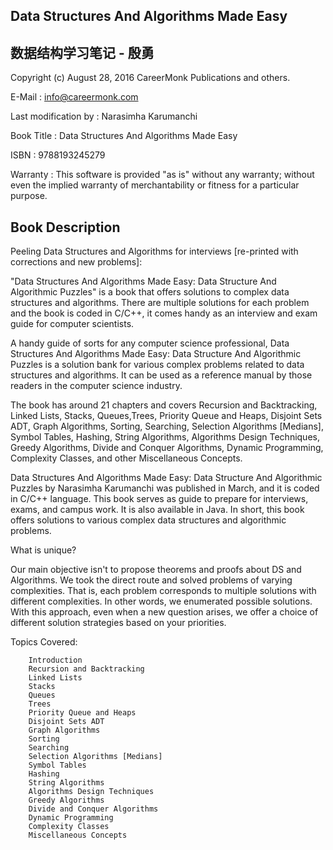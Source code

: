 Data Structures And Algorithms Made Easy
----------------------------------------
数据结构学习笔记 - 殷勇
----------------------------------------

Copyright (c) August 28, 2016 CareerMonk Publications and others.

E-Mail                : info@careermonk.com

Last modification by  : Narasimha Karumanchi

Book Title            : Data Structures And Algorithms Made Easy

ISBN                  : 9788193245279

Warranty              : This software is provided "as is" without any warranty; without even the implied warranty of merchantability or fitness for a particular purpose.

Book Description
----------------
Peeling Data Structures and Algorithms for interviews [re-printed with corrections and new problems]: 

"Data Structures And Algorithms Made Easy: Data Structure And Algorithmic Puzzles" is a book that offers solutions to complex data structures and algorithms. There are multiple solutions for each problem and the book is coded in C/C++, it comes handy as an interview and exam guide for computer scientists.

A handy guide of sorts for any computer science professional, Data Structures And Algorithms Made Easy: Data Structure And Algorithmic Puzzles is a solution bank for various complex problems related to data structures and algorithms. It can be used as a reference manual by those readers in the computer science industry. 

The book has around 21 chapters and covers Recursion and Backtracking, Linked Lists, Stacks, Queues,Trees, Priority Queue and Heaps, Disjoint Sets ADT, Graph Algorithms, Sorting, Searching, Selection Algorithms [Medians], Symbol Tables, Hashing, String Algorithms, Algorithms Design Techniques, Greedy Algorithms, Divide and Conquer Algorithms, Dynamic Programming, Complexity Classes, and other Miscellaneous Concepts.

Data Structures And Algorithms Made Easy: Data Structure And Algorithmic Puzzles by Narasimha Karumanchi was published in March, and it is coded in C/C++ language. This book serves as guide to prepare for interviews, exams, and campus work. It is also available in Java. In short, this book offers solutions to various complex data structures and algorithmic problems.

What is unique?
   
Our main objective isn't to propose theorems and proofs about DS and Algorithms. We took the direct route and solved problems of varying complexities. That is, each problem corresponds to multiple solutions with different complexities.  In other words, we enumerated possible solutions. With this approach, even when a new question arises, we offer a choice of different solution strategies based on your priorities.

Topics Covered:

        Introduction
        Recursion and Backtracking
        Linked Lists
        Stacks
        Queues
        Trees
        Priority Queue and Heaps
        Disjoint Sets ADT
        Graph Algorithms
        Sorting   
        Searching   
        Selection Algorithms [Medians]   
        Symbol Tables   
        Hashing   
        String Algorithms   
        Algorithms Design Techniques   
        Greedy Algorithms   
        Divide and Conquer Algorithms   
        Dynamic Programming   
        Complexity Classes   
        Miscellaneous Concepts   
